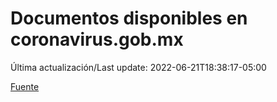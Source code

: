 # Documentos disponibles en coronavirus.gob.mx

Última actualización/Last update: 2022-06-21T18:38:17-05:00

 [Fuente](https://coronavirus.gob.mx/)
